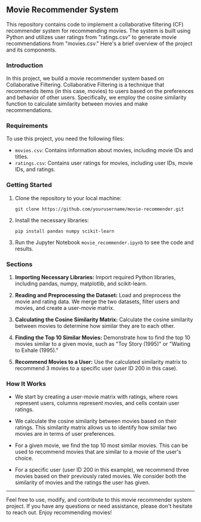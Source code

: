 ## Movie Recommender System

This repository contains code to implement a collaborative filtering (CF) recommender system for recommending movies. The system is built using Python and utilizes user ratings from "ratings.csv" to generate movie recommendations from "movies.csv." Here's a brief overview of the project and its components.

### Introduction

In this project, we build a movie recommender system based on Collaborative Filtering. Collaborative Filtering is a technique that recommends items (in this case, movies) to users based on the preferences and behavior of other users. Specifically, we employ the cosine similarity function to calculate similarity between movies and make recommendations.

### Requirements

To use this project, you need the following files:
- `movies.csv`: Contains information about movies, including movie IDs and titles.
- `ratings.csv`: Contains user ratings for movies, including user IDs, movie IDs, and ratings.

### Getting Started

1. Clone the repository to your local machine:
   ```
   git clone https://github.com/yourusername/movie-recommender.git
   ```

2. Install the necessary libraries:
   ```
   pip install pandas numpy scikit-learn
   ```

3. Run the Jupyter Notebook `movie_recommender.ipynb` to see the code and results.

### Sections

1. **Importing Necessary Libraries:** Import required Python libraries, including pandas, numpy, matplotlib, and scikit-learn.

2. **Reading and Preprocessing the Dataset:** Load and preprocess the movie and rating data. We merge the two datasets, filter users and movies, and create a user-movie matrix.

3. **Calculating the Cosine Similarity Matrix:** Calculate the cosine similarity between movies to determine how similar they are to each other.

4. **Finding the Top 10 Similar Movies:** Demonstrate how to find the top 10 movies similar to a given movie, such as "Toy Story (1995)" or "Waiting to Exhale (1995)."

5. **Recommend Movies to a User:** Use the calculated similarity matrix to recommend 3 movies to a specific user (user ID 200 in this case).

### How It Works

- We start by creating a user-movie matrix with ratings, where rows represent users, columns represent movies, and cells contain user ratings.

- We calculate the cosine similarity between movies based on their ratings. This similarity matrix allows us to identify how similar two movies are in terms of user preferences.

- For a given movie, we find the top 10 most similar movies. This can be used to recommend movies that are similar to a movie of the user's choice.

- For a specific user (user ID 200 in this example), we recommend three movies based on their previously rated movies. We consider both the similarity of movies and the ratings the user has given.

---

Feel free to use, modify, and contribute to this movie recommender system project. If you have any questions or need assistance, please don't hesitate to reach out. Enjoy recommending movies!

